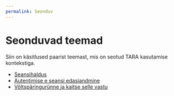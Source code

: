 ```yaml
---
permalink: Seonduv
---
```


# Seonduvad teemad

Siin on käsitlused paarist teemast, mis on seotud TARA kasutamise kontekstiga.

- [Seansihaldus](Seansihaldus)
- [Autentimise e seansi edasiandmine](Feder)
- [Võltspäringurünne ja kaitse selle vastu](Volts)




